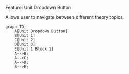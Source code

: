 Feature: Unit Dropdown Button

Allows user to navigate between different theory topics.

```mermaid
graph TD;
    A[Unit Dropdown Button]
    B[Unit 1]
    C[Unit 2]
    D[Unit 3]
    E[Unit 1 Block 1]
    A-->B;
    A-->C;
    A-->D;
    B-->E;
```
